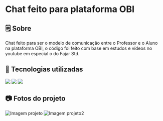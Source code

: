 <h1>Chat feito para plataforma OBI</h1>

<h2>🗒️ Sobre</h2>
<p>Chat feito para ser o modelo de comunicação entre o Professor e o Aluno na plataforma OBI, o código foi feito com base em estudos e vídeos no youtube em especial o do Fajar Std.</p>

<h2>🚀 Tecnologias utilizadas</h2>
<div>
  <img src="https://img.shields.io/badge/HTML-239120?style=for-the-badge&logo=html5&logoColor=white">
  <img src="https://img.shields.io/badge/CSS-239120?&style=for-the-badge&logo=css3&logoColor=white">
  <img src="https://img.shields.io/badge/JavaScript-F7DF1E?style=for-the-badge&logo=javascript&logoColor=black">
</div>

<h2>📷 Fotos do projeto</h2>
<div>
  <img src="https://i.imgur.com/P7rD1v4.png" alt="Imagem projeto">
  <img src="https://i.imgur.com/bkYdZKg.png" alt="Imagem projeto2">

</div>

